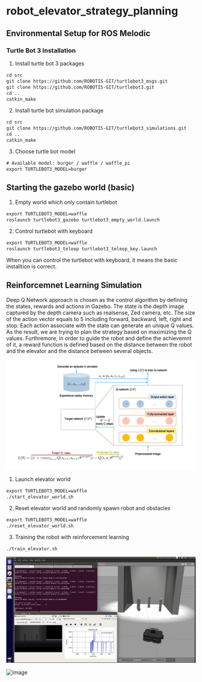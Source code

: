 # robot_elevator_strategy_planning

## Environmental Setup for ROS Melodic
### Turtle Bot 3 Installation 
1. Install turtle bot 3 packages
```
cd src
git clone https://github.com/ROBOTIS-GIT/turtlebot3_msgs.git
git clone https://github.com/ROBOTIS-GIT/turtlebot3.git
cd ..
catkin_make
```
2. Install turtle bot simulation package
```
cd src
git clone https://github.com/ROBOTIS-GIT/turtlebot3_simulations.git
cd ..
catkin_make
```
3. Choose turtle bot model
```
# Available model: burger / waffle / waffle_pi
export TURTLEBOT3_MODEL=burger 
```

## Starting the gazebo world (basic)
1. Empty world which only contain turtlebot
```
export TURTLEBOT3_MODEL=waffle
roslaunch turtlebot3_gazebo turtlebot3_empty_world.launch
```
2. Control turtlebot with keyboard
```
export TURTLEBOT3_MODEL=waffle 
roslaunch turtlebot3_teleop turtlebot3_teleop_key.launch
```
When you can control the turtlebot with keyboard, it means the basic installtion is correct.

## Reinforcemnet Learning Simulation
Deep Q Network approach is chosen as the control algorithm by defining the states, rewards and actions in Gazebo. The state is the depth image captured by the depth camera such as realsense, Zed camera, etc. The size of the action vector equals to 5 including forward, backward, left, right and stop. Each action associate with the state can generate an unique Q values. As the result, we are trying to plan the strategy based on maximizing the Q values. Furthremore, in order to guide the robot and define the achievemnt of it, a reward function is defined based on the distance between the robot and the elevator and the distance between several objects.

![image](https://github.com/vincent51689453/robot_elevator_strategy_planning/blob/rtx-melodic/git_image/DQN_Diagram.JPG)

1. Launch elevator world
```
export TURTLEBOT3_MODEL=waffle 
./start_elevator_world.sh
```

2. Reset elevator world and randomly spawn robot and obstacles
```
export TURTLEBOT3_MODEL=waffle 
./reset_elevator_world.sh
```

3. Training the robot with reinforcement learning
```
./train_elevator.sh
```

![image](https://github.com/vincent51689453/robot_elevator_strategy_planning/blob/rtx-melodic/git_image/elevator_world_2.JPG)

![image](https://github.com/vincent51689453/robot_elevator_strategy_planning/blob/rtx-melodic/git_image/basic_RL_demo.gif)

